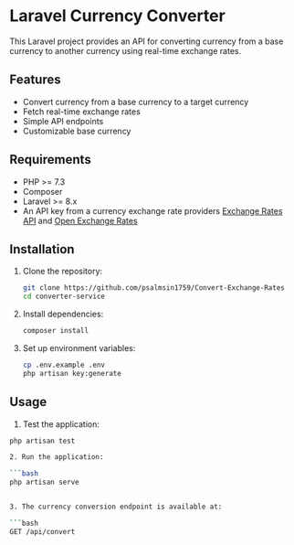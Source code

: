 # Laravel Currency Converter

This Laravel project provides an API for converting currency from a base currency to another currency using real-time exchange rates.

## Features

-   Convert currency from a base currency to a target currency
-   Fetch real-time exchange rates
-   Simple API endpoints
-   Customizable base currency

## Requirements

-   PHP >= 7.3
-   Composer
-   Laravel >= 8.x
-   An API key from a currency exchange rate providers [Exchange Rates API](https://exchangeratesapi.io/) and [Open Exchange Rates](https://openexchangerates.org/)

## Installation

1. Clone the repository:

    ```bash
    git clone https://github.com/psalmsin1759/Convert-Exchange-Rates
    cd converter-service

    ```

2. Install dependencies:

    ```bash
    composer install

    ```

3. Set up environment variables:
    ```bash
    cp .env.example .env
    php artisan key:generate
    ```

## Usage

1. Test the application:

````bash
php artisan test

2. Run the application:

```bash
php artisan serve


3. The currency conversion endpoint is available at:

```bash
GET /api/convert


````
